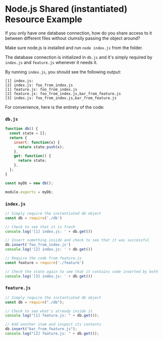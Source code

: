 # Node.js Shared (instantiated) Resource Example

If you only have one database connection, how do you share access to it between different files without clumsily passing the object around?

Make sure node.js is installed and run `node index.js` from the folder.

The database connection is initialized in `db.js` and it's simply required by  `index.js` and `feature.js` whenever it needs it.

By running `index.js`, you should see the following output:

```
[1] index.js:
[2] index.js: foo_from_index.js
[1] feature.js: foo_from_index.js
[2] feature.js: foo_from_index.js,bar_from_feature.js
[3] index.js: foo_from_index.js,bar_from_feature.js
```

For convenience, here is the entirety of the code:

### `db.js`

```js
function db() {
  const state = [];
  return {
    insert: function(x) {
      return state.push(x);
    },
    get: function() {
      return state;
    },
  };
}

const myDb = new db();

module.exports = myDb;
```

### `index.js`

```js
// Simply require the instantiated db object
const db = require('./db')

// Check to see that it is fresh
console.log('[1] index.js: ' + db.get())

// Insert something inside and check to see that it was successful
db.insert('foo_from_index.js')
console.log('[2] index.js: ' + db.get())

// Require the code from feature.js
const feature = require('./feature')

// Check the state again to see that it contains code inserted by both index.js and feature.js
console.log('[3] index.js: ' + db.get())
```

### `feature.js`

```js
// Simply require the instantiated db object
const db = require("./db");

// Check to see what's already inside it
console.log("[1] feature.js: " + db.get());

// Add another item and inspect its contents
db.insert("bar_from_feature.js");
console.log("[2] feature.js: " + db.get());
```